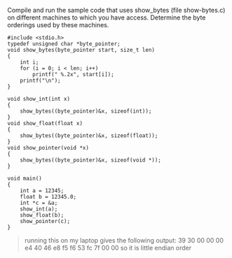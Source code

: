 Compile and run the sample code that uses show_bytes (file show-bytes.c) on
different machines to which you have access. Determine the byte orderings used
by these machines.
```
#include <stdio.h>
typedef unsigned char *byte_pointer;
void show_bytes(byte_pointer start, size_t len)
{
    int i;
    for (i = 0; i < len; i++)
        printf(" %.2x", start[i]);
    printf("\n");
}

void show_int(int x)
{
    show_bytes((byte_pointer)&x, sizeof(int));
}
void show_float(float x)
{
    show_bytes((byte_pointer)&x, sizeof(float));
}
void show_pointer(void *x)
{
    show_bytes((byte_pointer)&x, sizeof(void *));
}

void main()
{
    int a = 12345;
    float b = 12345.0;
    int *c = &a;
    show_int(a);
    show_float(b);
    show_pointer(c);
}
```

> running this on my laptop gives the following output:
> 39 30 00 00
> 00 e4 40 46
> e8 f5 f6 53 fc 7f 00 00
> so it is little endian order
```